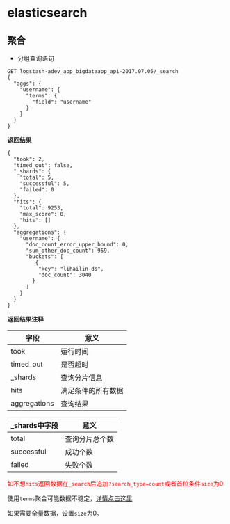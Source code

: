 # elasticsearch

## 聚合

-  分组查询语句
<pre><code>GET logstash-adev_app_bigdataapp_api-2017.07.05/_search
{
  "aggs": {
    "username": {
      "terms": {
        "field": "username"
      }
    }
  }
}</code></pre>

**返回结果**
<pre><code>{
  "took": 2,
  "timed_out": false,
  "_shards": {
    "total": 5,
    "successful": 5,
    "failed": 0
  },
  "hits": {
    "total": 9253,
    "max_score": 0,
    "hits": []
  },
  "aggregations": {
    "username": {
      "doc_count_error_upper_bound": 0,
      "sum_other_doc_count": 959,
      "buckets": [
      	 {
          "key": "lihailin-ds",
          "doc_count": 3040
        }
      ]
    }
  }
}</code></pre>

**返回结果注释**  
  
 字段 | 意义 
 --- | --- 
took | 运行时间 
timed_out | 是否超时
_shards | 查询分片信息
hits | 满足条件的所有数据
aggregations | 查询结果  

_shards中字段 | 意义
--- | ---
total | 查询分片总个数
successful | 成功个数
failed | 失败个数
  
<span style="color:red">如不想`hits`返回数据在`_search`后追加`?search_type=count`或者首位条件`size`为0</span>  
  
使用`terms`聚合可能数据不稳定，[详情点击这里](http://www.cnblogs.com/xing901022/p/4947436.html)
  
如果需要全量数据，设置`size`为0。
